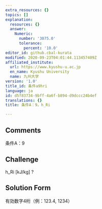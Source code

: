 ```yaml
---
extra_resources: {}
topics: []
explanation:
  resources: {}
  answer:
    Numeric:
      number: '3075.0'
      tolerance:
        percent: '10.0'
editor_id: github.cbal-kurata
modified: 2020-09-23T04:01:44.113457409Z
affiliated_institute:
  url: https://www.kyushu-u.ac.jp
  en_name: Kyushu University
  name: 九州大学
version: '1.0'
title_id: 条件a9hri
language: ja
id: d5f83734-9bff-4a6f-b894-d9dccc24b4ef
translations: {}
title: 条件A：9，h_Ri

---
```


## Comments
条件A：9

## Challenge
h_Ri [kJ/kg] ?

## Solution Form
有効数字4桁（例：123.4,  1234）




